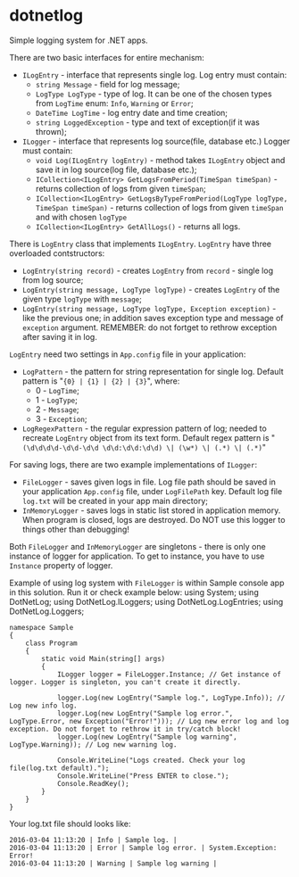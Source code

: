 # dotnetlog
Simple logging system for .NET apps.

There are two basic interfaces for entire mechanism:
 - `ILogEntry` - interface that represents single log. Log entry must contain: 
   + `string Message` - field for log message;
   + `LogType LogType` - type of log. It can be one of the chosen types from `LogTime` enum: `Info`, `Warning` or `Error`;
   + `DateTime LogTime` - log entry date and time creation;
   + `string LoggedException` - type and text of exception(if it was thrown);
 - `ILogger` - interface that represents log source(file, database etc.) Logger must contain:
   + `void Log(ILogEntry logEntry)` - method takes `ILogEntry` object and save it in log source(log file, database etc.);
   + `ICollection<ILogEntry> GetLogsFromPeriod(TimeSpan timeSpan)` - returns collection of logs from given `timeSpan`;
   + `ICollection<ILogEntry> GetLogsByTypeFromPeriod(LogType logType, TimeSpan timeSpan)` - returns collection of logs from given `timeSpan` and with chosen `logType`
   + `ICollection<ILogEntry> GetAllLogs()` - returns all logs.

There is `LogEntry` class that implements `ILogEntry`. `LogEntry` have three overloaded contstructors:
 - `LogEntry(string record)` - creates `LogEntry` from `record` - single log from log source;
 - `LogEntry(string message, LogType logType)` - creates `LogEntry` of the given type `logType` with `message`;
 - `LogEntry(string message, LogType logType, Exception exception)` - like the previous one; in addition saves exception type and message of `exception` argument. REMEMBER: do not fortget to rethrow exception after saving it in log.

`LogEntry` need two settings in `App.config` file in your application:
 - `LogPattern` - the pattern for string representation for single log. Default pattern is "`{0} | {1} | {2} | {3}`", where:
   + 0 - `LogTime`;
   + 1 - `LogType`;
   + 2 - `Message`;
   + 3 - `Exception`;
 - `LogRegexPattern` - the regular expression pattern of log; needed to recreate `LogEntry` object from its text form. Default regex pattern is "`(\d\d\d\d-\d\d-\d\d \d\d:\d\d:\d\d) \| (\w*) \| (.*) \| (.*)`"

For saving logs, there are two example implementations of `ILogger`:
 - `FileLogger` - saves given logs in file. Log file path should be saved in your application `App.config` file, under `LogFilePath` key. Default log file `log.txt` will be created in your app main directory;
 - `InMemoryLogger` - saves logs in static list stored in application memory. When program is closed, logs are destroyed. Do NOT use this logger to things other than debugging!

Both `FileLogger` and `InMemoryLogger` are singletons - there is only one instance of logger for application. To get to instance, you have to use `Instance` property of logger.

Example of using log system with `FileLogger` is within Sample console app in this solution. Run it or check example below:
    using System;
    using DotNetLog;
    using DotNetLog.ILoggers;
    using DotNetLog.LogEntries;
    using DotNetLog.Loggers;
    
    namespace Sample
    {
        class Program
        {
            static void Main(string[] args)
            {
                ILogger logger = FileLogger.Instance; // Get instance of logger. Logger is singleton, you can't create it directly.
    
                logger.Log(new LogEntry("Sample log.", LogType.Info)); // Log new info log.
                logger.Log(new LogEntry("Sample log error.", LogType.Error, new Exception("Error!"))); // Log new error log and log exception. Do not forget to rethrow it in try/catch block!
                logger.Log(new LogEntry("Sample log warning", LogType.Warning)); // Log new warning log.
    
                Console.WriteLine("Logs created. Check your log file(log.txt default).");
                Console.WriteLine("Press ENTER to close.");
                Console.ReadKey();
            }
        }
    }

Your log.txt file should looks like:

    2016-03-04 11:13:20 | Info | Sample log. | 
    2016-03-04 11:13:20 | Error | Sample log error. | System.Exception: Error!
    2016-03-04 11:13:20 | Warning | Sample log warning | 
